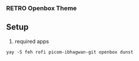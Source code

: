 ### RETRO Openbox Theme

## Setup

1. required apps
  ```shell
  yay -S feh rofi picom-ibhagwan-git openbox dunst
  ```
  
